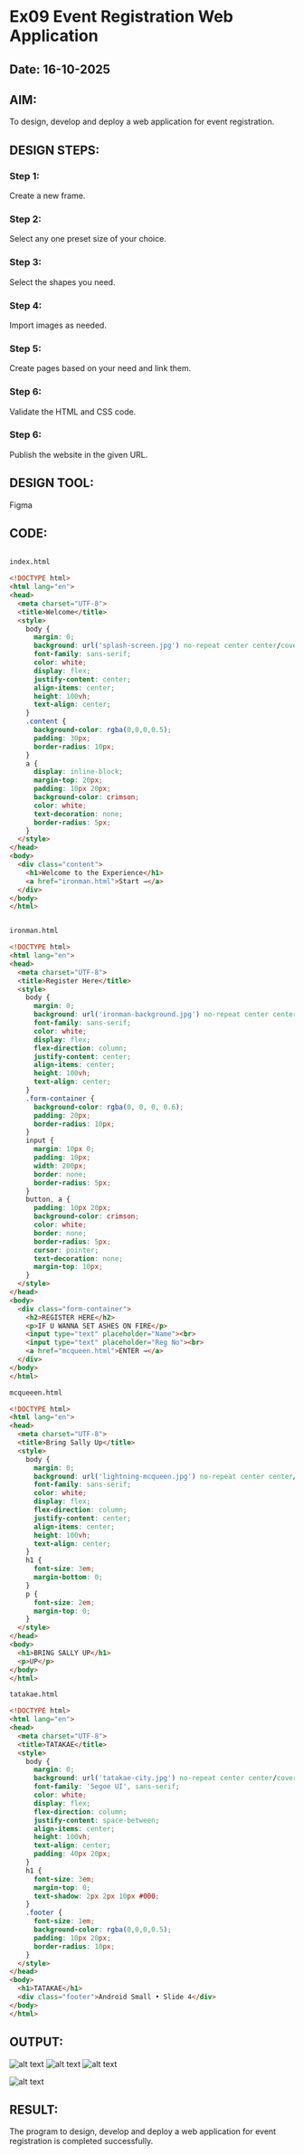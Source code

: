 # Ex09 Event Registration Web Application
## Date: 16-10-2025

## AIM:
To design, develop and deploy a web application for event registration.

## DESIGN STEPS:

### Step 1:
Create a new frame.

### Step 2:
Select any one preset size of your choice.

### Step 3:
Select the shapes you need.

### Step 4:
Import images as needed.

### Step 5:
Create pages based on your need and link them.

### Step 6:

Validate the HTML and CSS code.

### Step 6:

Publish the website in the given URL.

## DESIGN TOOL:
Figma

## CODE:
```html

index.html

<!DOCTYPE html>
<html lang="en">
<head>
  <meta charset="UTF-8">
  <title>Welcome</title>
  <style>
    body {
      margin: 0;
      background: url('splash-screen.jpg') no-repeat center center/cover;
      font-family: sans-serif;
      color: white;
      display: flex;
      justify-content: center;
      align-items: center;
      height: 100vh;
      text-align: center;
    }
    .content {
      background-color: rgba(0,0,0,0.5);
      padding: 30px;
      border-radius: 10px;
    }
    a {
      display: inline-block;
      margin-top: 20px;
      padding: 10px 20px;
      background-color: crimson;
      color: white;
      text-decoration: none;
      border-radius: 5px;
    }
  </style>
</head>
<body>
  <div class="content">
    <h1>Welcome to the Experience</h1>
    <a href="ironman.html">Start →</a>
  </div>
</body>
</html>


ironman.html

<!DOCTYPE html>
<html lang="en">
<head>
  <meta charset="UTF-8">
  <title>Register Here</title>
  <style>
    body {
      margin: 0;
      background: url('ironman-background.jpg') no-repeat center center/cover;
      font-family: sans-serif;
      color: white;
      display: flex;
      flex-direction: column;
      justify-content: center;
      align-items: center;
      height: 100vh;
      text-align: center;
    }
    .form-container {
      background-color: rgba(0, 0, 0, 0.6);
      padding: 20px;
      border-radius: 10px;
    }
    input {
      margin: 10px 0;
      padding: 10px;
      width: 200px;
      border: none;
      border-radius: 5px;
    }
    button, a {
      padding: 10px 20px;
      background-color: crimson;
      color: white;
      border: none;
      border-radius: 5px;
      cursor: pointer;
      text-decoration: none;
      margin-top: 10px;
    }
  </style>
</head>
<body>
  <div class="form-container">
    <h2>REGISTER HERE</h2>
    <p>IF U WANNA SET ASHES ON FIRE</p>
    <input type="text" placeholder="Name"><br>
    <input type="text" placeholder="Reg No"><br>
    <a href="mcqueen.html">ENTER →</a>
  </div>
</body>
</html>

mcqueeen.html

<!DOCTYPE html>
<html lang="en">
<head>
  <meta charset="UTF-8">
  <title>Bring Sally Up</title>
  <style>
    body {
      margin: 0;
      background: url('lightning-mcqueen.jpg') no-repeat center center/cover;
      font-family: sans-serif;
      color: white;
      display: flex;
      flex-direction: column;
      justify-content: center;
      align-items: center;
      height: 100vh;
      text-align: center;
    }
    h1 {
      font-size: 3em;
      margin-bottom: 0;
    }
    p {
      font-size: 2em;
      margin-top: 0;
    }
  </style>
</head>
<body>
  <h1>BRING SALLY UP</h1>
  <p>UP</p>
</body>
</html>

tatakae.html

<!DOCTYPE html>
<html lang="en">
<head>
  <meta charset="UTF-8">
  <title>TATAKAE</title>
  <style>
    body {
      margin: 0;
      background: url('tatakae-city.jpg') no-repeat center center/cover;
      font-family: 'Segoe UI', sans-serif;
      color: white;
      display: flex;
      flex-direction: column;
      justify-content: space-between;
      align-items: center;
      height: 100vh;
      text-align: center;
      padding: 40px 20px;
    }
    h1 {
      font-size: 3em;
      margin-top: 0;
      text-shadow: 2px 2px 10px #000;
    }
    .footer {
      font-size: 1em;
      background-color: rgba(0,0,0,0.5);
      padding: 10px 20px;
      border-radius: 10px;
    }
  </style>
</head>
<body>
  <h1>TATAKAE</h1>
  <div class="footer">Android Small • Slide 4</div>
</body>
</html>
```




## OUTPUT:
![alt text](<Screenshot 2025-10-10 104736.png>)
![alt text](<Screenshot 2025-10-10 104755.png>)
![alt text](<Screenshot 2025-10-10 104818.png>)

![alt text](<Screenshot 2025-10-10 104833.png>)


## RESULT:
The program to design, develop and deploy a web application for event registration is completed successfully.
